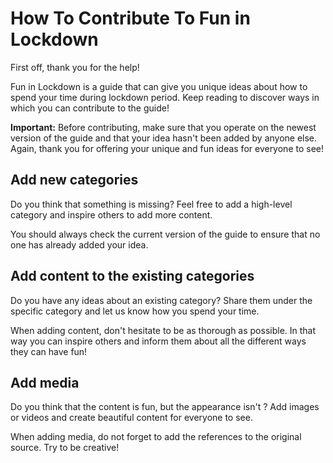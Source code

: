 # How To Contribute To Fun in Lockdown
First off, thank you for the help!

Fun in Lockdown is a guide that can give you unique ideas about how to spend your time during lockdown period.
Keep reading to discover ways in which you can contribute to the guide!

**Important:** Before contributing, make sure that you operate on the newest version of the guide and that your idea hasn't been added by anyone else.
Again, thank you for offering your unique and fun ideas for everyone to see!

## Add new categories

Do you think that something is missing? Feel free to add a high-level category and inspire others to add more content.

You should always check the current version of the guide to ensure that no one has already added your idea.

## Add content to the existing categories

Do you have any ideas about an existing category? Share them under the specific category and let us know how you spend your time.

When adding content, don't hesitate to be as thorough as possible. In that way you can inspire others and inform them about all the different ways they can have fun!

## Add media

Do you think that the content is fun, but the appearance isn't ? Add images or videos and create beautiful content for everyone to see.

When adding media, do not forget to add the references to the original source. Try to be creative!
